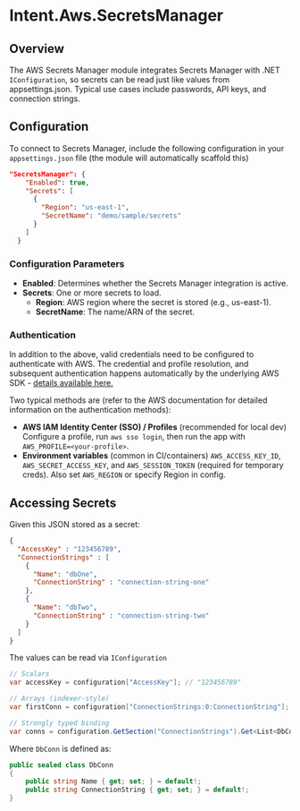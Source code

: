 # Intent.Aws.SecretsManager

## Overview

The AWS Secrets Manager module integrates Secrets Manager with .NET `IConfiguration`, so secrets can be read just like values from appsettings.json. Typical use cases include passwords, API keys, and connection strings.

## Configuration

To connect to Secrets Manager, include the following configuration in your `appsettings.json` file (the module will automatically scaffold this)

```json
"SecretsManager": {
    "Enabled": true,
    "Secrets": [
      {
        "Region": "us-east-1",
        "SecretName": "demo/sample/secrets"
      }
    ]
  }
```

### Configuration Parameters

- **Enabled**: Determines whether the Secrets Manager integration is active.
- **Secrets**: One or more secrets to load.
  - **Region**: AWS region where the secret is stored (e.g., us-east-1).
  - **SecretName**: The name/ARN of the secret.

### Authentication

In addition to the above, valid credentials need to be configured to authenticate with AWS. The credential and profile resolution, and subsequent authentication happens automatically by the underlying AWS SDK - [details available here.](https://docs.aws.amazon.com/sdk-for-net/v3/developer-guide/creds-assign.html)

Two typical methods are (refer to the AWS documentation for detailed information on the authentication methods):

- **AWS IAM Identity Center (SSO) / Profiles** (recommended for local dev)
  Configure a profile, run `aws sso login`, then run the app with `AWS_PROFILE=<your-profile>`.
- **Environment variables** (common in CI/containers)
  `AWS_ACCESS_KEY_ID`, `AWS_SECRET_ACCESS_KEY`, and `AWS_SESSION_TOKEN` (required for temporary creds). Also set `AWS_REGION` or specify Region in config.

## Accessing Secrets

Given this JSON stored as a secret:

```json
{
  "AccessKey" : "123456789",
  "ConnectionStrings" : [
    {
      "Name": "dbOne",
      "ConnectionString" : "connection-string-one"
    },
    {
      "Name": "dbTwo",
      "ConnectionString" : "connection-string-two"
    }
  ]
}
```

The values can be read via `IConfiguration`

``` csharp
// Scalars
var accessKey = configuration["AccessKey"]; // "123456789"

// Arrays (indexer-style)
var firstConn = configuration["ConnectionStrings:0:ConnectionString"]; // "connection-string-one"

// Strongly typed binding
var conns = configuration.GetSection("ConnectionStrings").Get<List<DbConn>>();
```

Where `DbConn` is defined as:

``` csharp
public sealed class DbConn
{
    public string Name { get; set; } = default!;
    public string ConnectionString { get; set; } = default!;
}
```
